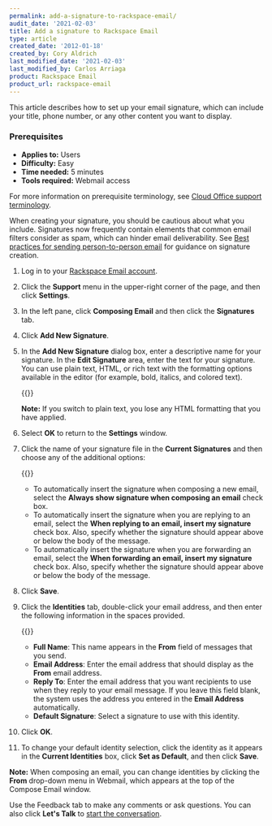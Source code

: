 ```yaml
---
permalink: add-a-signature-to-rackspace-email/
audit_date: '2021-02-03'
title: Add a signature to Rackspace Email
type: article
created_date: '2012-01-18'
created_by: Cory Aldrich
last_modified_date: '2021-02-03'
last_modified_by: Carlos Arriaga 
product: Rackspace Email
product_url: rackspace-email
---
```


This article describes how to set up your email signature, which can include your title, phone number, or any other content you want to display.

### Prerequisites

- **Applies to:** Users
- **Difficulty:** Easy
- **Time needed:** 5 minutes
- **Tools required:** Webmail access

For more information on prerequisite terminology, see [Cloud Office support terminology](/support/how-to/cloud-office-support-terminology).

When creating your signature, you should be cautious about what you include. Signatures now frequently contain elements that
common email filters consider as spam, which can hinder email deliverability. See
[Best practices for sending person-to-person email](/support/how-to/best-practices-for-sending-person-to-person-email) for guidance
on signature creation.

1. Log in to your [Rackspace Email account](https://apps.rackspace.com).

2. Click the **Support** menu in the upper-right corner of the page, and then click **Settings**.

3. In the left pane, click **Composing Email** and then click the **Signatures** tab.

4. Click **Add New Signature**.

5. In the **Add New Signature** dialog box, enter a descriptive name for your signature. In the **Edit Signature** area,
   enter the text for your signature. You can use plain text, HTML, or rich text with the formatting options available in
   the editor (for example, bold, italics, and colored text).

    {{<image src="edit-signature.png" alt="" title="">}}

    **Note:** If you switch to plain text, you lose any HTML formatting that you have applied.

6. Select **OK** to return to the **Settings** window.

7. Click the name of your signature file in the **Current Signatures** and then choose any of the additional options:

    {{<image src="enable-signature-options.png" alt="" title="">}}

    - To automatically insert the signature when composing a new email, select the **Always show signature when composing an email** check box.
    - To automatically insert the signature when you are replying to an email, select the **When replying to an email, insert my signature**
    check box. Also, specify whether the signature should appear above or below the body of the message.
    - To automatically insert the signature when you are forwarding an email, select the **When forwarding an email, insert my signature** check
    box. Also, specify whether the signature should appear above or below the body of the message.

8. Click **Save**.

9. Click the **Identities** tab, double-click your email address, and then enter the following information in the spaces provided.

    {{<image src="edit-identity.png" alt="" title="">}}

    - **Full Name**: This name appears in the **From** field of messages that you send.
    - **Email Address**: Enter the email address that should display as the **From** email address.
    - **Reply To**: Enter the email address that you want recipients to use when they reply to your email message. If you leave this field
    blank, the system uses the address you entered in the **Email Address** automatically.
    - **Default Signature**: Select a signature to use with this identity.

10. Click **OK**.

11. To change your default identity selection, click the identity as it appears in the **Current Identities** box, click **Set as Default**,
and then click **Save**.

**Note:** When composing an email, you can change identities by clicking the **From** drop-down menu in Webmail, which appears at the top of
the Compose Email window.

Use the Feedback tab to make any comments or ask questions. You can also click
**Let's Talk** to [start the conversation](https://www.rackspace.com/). 
